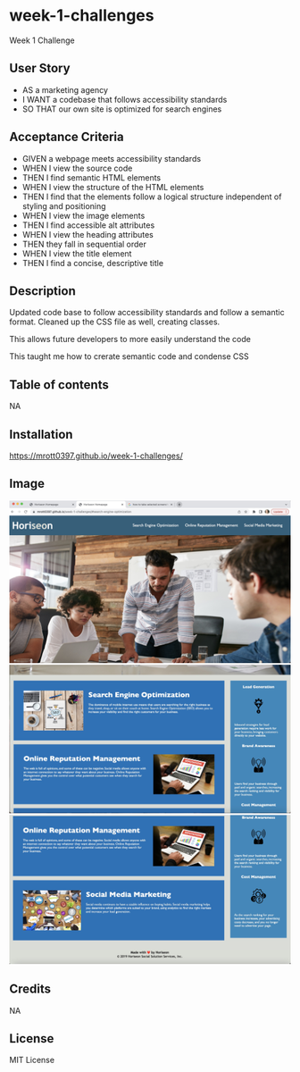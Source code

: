 # week-1-challenges
Week 1 Challenge

## User Story
- AS a marketing agency
- I WANT a codebase that follows accessibility standards
- SO THAT our own site is optimized for search engines

## Acceptance Criteria
- GIVEN a webpage meets accessibility standards
- WHEN I view the source code
- THEN I find semantic HTML elements
- WHEN I view the structure of the HTML elements
- THEN I find that the elements follow a logical structure independent of styling and positioning
- WHEN I view the image elements
- THEN I find accessible alt attributes
- WHEN I view the heading attributes
- THEN they fall in sequential order
- WHEN I view the title element
- THEN I find a concise, descriptive title

## Description
Updated code base to follow accessibility standards and follow a semantic format. Cleaned up the CSS file as well, creating classes.

This allows future developers to more easily understand the code

This taught me how to crerate semantic code and condense CSS


## Table of contents
NA

## Installation
https://mrott0397.github.io/week-1-challenges/

## Image
 ![alt-text](./Assets/Images/Screen%20Shot%201%20Challenge%201.jpg)
 ![alt-text](./Assets/Images/Screen%20Shot%202.jpg)
 ![alt-text](./Assets/Images/Screen%20shot%203.jpg)

## Credits
NA

## License
MIT License